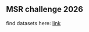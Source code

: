 ## MSR challenge 2026
find datasets here: [link](https://drive.google.com/drive/folders/1p7BTYidehA7gRSGMBU2fnDoBck-FLvzw?usp=sharing)